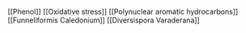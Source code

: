 [[Phenol]]
[[Oxidative stress]]
[[Polynuclear aromatic hydrocarbons]]
[[Funneliformis Caledonium]]
[[Diversispora Varaderana]]
